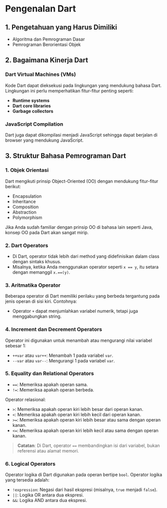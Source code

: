 # Pengenalan Dart

## 1. Pengetahuan yang Harus Dimiliki
- Algoritma dan Pemrograman Dasar
- Pemrograman Berorientasi Objek

## 2. Bagaimana Kinerja Dart
### Dart Virtual Machines (VMs)
Kode Dart dapat dieksekusi pada lingkungan yang mendukung bahasa Dart. Lingkungan ini perlu memperhatikan fitur-fitur penting seperti:

- **Runtime systems**
- **Dart core libraries**
- **Garbage collectors**

### JavaScript Compilation
Dart juga dapat dikompilasi menjadi JavaScript sehingga dapat berjalan di browser yang mendukung JavaScript.

## 3. Struktur Bahasa Pemrograman Dart
### 1. Objek Orientasi
Dart mengikuti prinsip Object-Oriented (OO) dengan mendukung fitur-fitur berikut:

- Encapsulation
- Inheritance
- Composition
- Abstraction
- Polymorphism

Jika Anda sudah familiar dengan prinsip OO di bahasa lain seperti Java, konsep OO pada Dart akan sangat mirip.

### 2. Dart Operators
- Di Dart, operator tidak lebih dari method yang didefinisikan dalam class dengan sintaks khusus.
- Misalnya, ketika Anda menggunakan operator seperti `x == y`, itu setara dengan memanggil `x.==(y)`.

### 3. Aritmatika Operator
Beberapa operator di Dart memiliki perilaku yang berbeda tergantung pada jenis operan di sisi kiri. Contohnya:

- Operator `+` dapat menjumlahkan variabel numerik, tetapi juga menggabungkan string.

### 4. Increment dan Decrement Operators
Operator ini digunakan untuk menambah atau mengurangi nilai variabel sebesar 1:

- `++var` atau `var++`: Menambah 1 pada variabel `var`.
- `--var` atau `var--`: Mengurangi 1 pada variabel `var`.

### 5. Equality dan Relational Operators
- `==`: Memeriksa apakah operan sama.
- `!=`: Memeriksa apakah operan berbeda.

Operator relasional:
- `>`: Memeriksa apakah operan kiri lebih besar dari operan kanan.
- `<`: Memeriksa apakah operan kiri lebih kecil dari operan kanan.
- `>=`: Memeriksa apakah operan kiri lebih besar atau sama dengan operan kanan.
- `<=`: Memeriksa apakah operan kiri lebih kecil atau sama dengan operan kanan.

> **Catatan**: Di Dart, operator `==` membandingkan isi dari variabel, bukan referensi atau alamat memori.

### 6. Logical Operators
Operator logika di Dart digunakan pada operan bertipe `bool`. Operator logika yang tersedia adalah:

- `!expression`: Negasi dari hasil ekspresi (misalnya, `true` menjadi `false`).
- `||`: Logika OR antara dua ekspresi.
- `&&`: Logika AND antara dua ekspresi.
